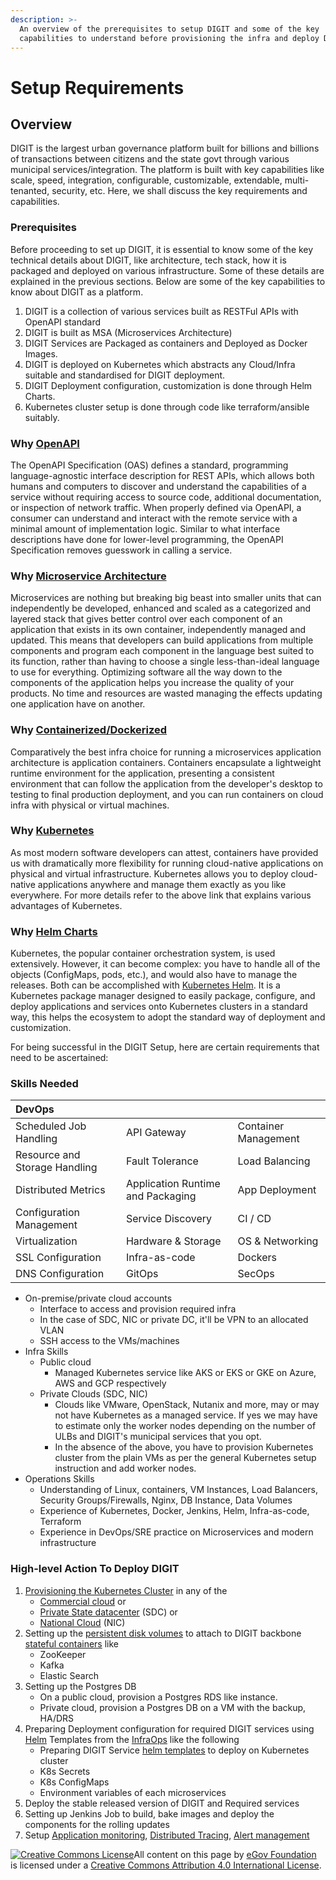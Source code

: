 ```yaml
---
description: >-
  An overview of the prerequisites to setup DIGIT and some of the key
  capabilities to understand before provisioning the infra and deploy DIGIT.
---
```


# Setup Requirements

## Overview

DIGIT is the largest urban governance platform built for billions and billions of transactions between citizens and the state govt through various municipal services/integration. The platform is built with key capabilities like scale, speed, integration, configurable, customizable, extendable, multi-tenanted, security, etc. Here, we shall discuss the key requirements and capabilities.

### Prerequisites

Before proceeding to set up DIGIT, it is essential to know some of the key technical details about DIGIT, like architecture, tech stack, how it is packaged and deployed on various infrastructure. Some of these details are explained in the previous sections. Below are some of the key capabilities to know about DIGIT as a platform.

1. DIGIT is a collection of various services built as RESTFul APIs with OpenAPI standard
2. DIGIT is built as MSA \(Microservices Architecture\)
3. DIGIT Services are Packaged as containers and Deployed as Docker Images.
4. DIGIT is deployed on Kubernetes which abstracts any Cloud/Infra suitable and standardised for DIGIT deployment.
5. DIGIT Deployment configuration, customization is done through Helm Charts.
6. Kubernetes cluster setup is done through code like terraform/ansible suitably.

### Why [OpenAPI](https://medium.com/@ratrosy/building-apis-with-openapi-ac3c24e33ee3#:~:text=OpenAPI%20helps%20developers%20specify%20the,and%20framework%20of%20your%20choice.)

The OpenAPI Specification \(OAS\) defines a standard, programming language-agnostic interface description for REST APIs, which allows both humans and computers to discover and understand the capabilities of a service without requiring access to source code, additional documentation, or inspection of network traffic. When properly defined via OpenAPI, a consumer can understand and interact with the remote service with a minimal amount of implementation logic. Similar to what interface descriptions have done for lower-level programming, the OpenAPI Specification removes guesswork in calling a service.

### Why [Microservice Architecture](https://medium.com/hashmapinc/the-what-why-and-how-of-a-microservices-architecture-4179579423a9)

Microservices are nothing but breaking big beast into smaller units that can independently be developed, enhanced and scaled as a categorized and layered stack that gives better control over each component of an application that exists in its own container, independently managed and updated. This means that developers can build applications from multiple components and program each component in the language best suited to its function, rather than having to choose a single less-than-ideal language to use for everything. Optimizing software all the way down to the components of the application helps you increase the quality of your products. No time and resources are wasted managing the effects updating one application have on another.

### Why [Containerized/Dockerized](https://medium.com/@pablo.iorio/container-based-architecture-i-iii-technical-advantages-7176195456c5#:~:text=Using%20containers%20facilitates%20the%20development,complexity%2C%20network%20latency%2C%20monitoring.)

Comparatively the best infra choice for running a microservices application architecture is application containers. Containers encapsulate a lightweight runtime environment for the application, presenting a consistent environment that can follow the application from the developer's desktop to testing to final production deployment, and you can run containers on cloud infra with physical or virtual machines.

### Why [Kubernetes](why-kubernetes-for-digit.md)

As most modern software developers can attest, containers have provided us with dramatically more flexibility for running cloud-native applications on physical and virtual infrastructure. Kubernetes allows you to deploy cloud-native applications anywhere and manage them exactly as you like everywhere. For more details refer to the above link that explains various advantages of Kubernetes.

### Why [Helm Charts](https://medium.com/@technospace/an-introduction-to-helm-charts-41be1544370c)

Kubernetes, the popular container orchestration system, is used extensively. However, it can become complex: you have to handle all of the objects \(ConfigMaps, pods, etc.\), and would also have to manage the releases. Both can be accomplished with [Kubernetes Helm](https://platform9.com/resource/kubernetes-helm-why-it-matters/). It is a Kubernetes package manager designed to easily package, configure, and deploy applications and services onto Kubernetes clusters in a standard way, this helps the ecosystem to adopt the standard way of deployment and customization.

For being successful in the DIGIT Setup, here are certain requirements that need to be ascertained:

### Skills Needed

| DevOps |  |  |
| :--- | :--- | :--- |
| Scheduled Job Handling | API Gateway | Container Management |
| Resource and Storage Handling | Fault Tolerance | Load Balancing |
| Distributed Metrics | Application Runtime and Packaging | App Deployment |
| Configuration Management | Service Discovery | CI / CD |
| Virtualization | Hardware & Storage | OS & Networking |
| SSL Configuration | Infra-as-code | Dockers |
| DNS Configuration | GitOps | SecOps |

* On-premise/private cloud accounts
  * Interface to access and provision required infra
  * In the case of SDC, NIC or private DC, it'll be VPN to an allocated VLAN
  * SSH access to the VMs/machines
* Infra Skills
  * Public cloud 
    * Managed Kubernetes service like AKS or EKS or GKE on Azure, AWS and GCP respectively
  * Private Clouds \(SDC, NIC\)
    * Clouds like VMware, OpenStack, Nutanix and more, may or may not have Kubernetes as a managed service. If yes we may have to estimate only the worker nodes depending on the number of ULBs and DIGIT's municipal services that you opt.
    * In the absence of the above, you have to provision Kubernetes cluster from the plain VMs as per the general Kubernetes setup instruction and add worker nodes. 
* Operations Skills
  * Understanding of  Linux,  containers, VM Instances,  Load Balancers, Security Groups/Firewalls, Nginx, DB Instance, Data Volumes
  * Experience of Kubernetes, Docker, Jenkins, Helm, Infra-as-code, Terraform
  * Experience in DevOps/SRE practice on Microservices and modern infrastructure

### High-level Action To Deploy DIGIT

1. [Provisioning the Kubernetes Cluster](https://medium.com/better-programming/build-your-own-multi-node-kubernetes-cluster-with-monitoring-346a7e2ef6e2) in any of the 
   * [Commercial cloud](https://learn.hashicorp.com/terraform?track=kubernetes#kubernetes) or 
   * [Private State datacenter](https://medium.com/faun/10-useful-kubernetes-tools-ddffa62089cc) \(SDC\) or 
   * [National Cloud](https://cloud.gov.in/services.php) \(NIC\)
2. Setting up the [persistent disk volumes](https://medium.com/asl19-developers/create-readwritemany-persistentvolumeclaims-on-your-kubernetes-cluster-3a8db51f98e3) to attach to DIGIT backbone [stateful containers](https://medium.com/swlh/stupid-simple-kubernetes-persistent-volumes-explained-by-examples-29f8fec08c4) like
   * ZooKeeper
   * Kafka
   * Elastic Search 
3. Setting up the Postgres DB
   * On a public cloud, provision a Postgres RDS like instance. 
   * Private cloud, provision a Postgres DB on a VM with the backup, HA/DRS
4. Preparing Deployment configuration for required DIGIT services using [Helm](https://medium.com/better-programming/docker-kubernetes-and-helm-4b5a5a87bc8f) Templates from the [InfraOps](https://github.com/egovernments/Train-InfraOps) like the following
   * Preparing DIGIT Service [helm templates](https://medium.com/ingeniouslysimple/deploying-kubernetes-applications-with-helm-81c9c931f9d3) to deploy on Kubernetes cluster
   * K8s Secrets
   * K8s ConfigMaps
   * Environment variables of each microservices
5. Deploy the stable released version of DIGIT and Required services
6. Setting up Jenkins Job to build, bake images and deploy the components for the rolling updates
7. Setup [Application monitoring](https://medium.com/@Alibaba_Cloud/system-monitoring-using-prometheus-and-grafana-8007d3aaf400), [Distributed Tracing](https://medium.com/velotio-perspectives/a-comprehensive-tutorial-to-implementing-opentracing-with-jaeger-a01752e1a8ce), [Alert management](https://medium.com/@abhishekbhardwaj510/alertmanager-integration-in-prometheus-197e03bfabdf) 

[![Creative Commons License](https://i.creativecommons.org/l/by/4.0/80x15.png)​](http://creativecommons.org/licenses/by/4.0/)All content on this page by [eGov Foundation](https://egov.org.in/) is licensed under a [Creative Commons Attribution 4.0 International License](http://creativecommons.org/licenses/by/4.0/).

